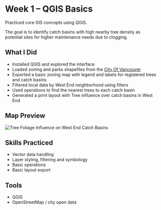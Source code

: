 # Week 1 – QGIS Basics

Practiced core GIS concepts using QGIS. 

The goal is to identify catch basins with high nearby tree density as potential sites for higher maintenance needs due to clogging.

## What I Did
- Installed QGIS and explored the interface
- Loaded zoning and parks shapefiles from the [City Of Vancouver](https://opendata.vancouver.ca/pages/home/)
- Exported a basic zoning map with legend and labels for registered trees and catch basins
- Filtered local data by West End neighborhood using filters
- Used operations to find the nearest trees to each catch basin
- Generated a print layout with Tree influence over catch basins in West End

## Map Preview
![Tree Foliage Influence on West End Catch Basins](tree-catch-basin.png)

## Skills Practiced
- Vector data handling
- Layer styling, filtering and symbology
- Basic operations
- Basic layout export

## Tools
- QGIS
- OpenStreetMap / city open data
